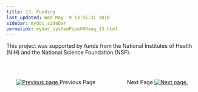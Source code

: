 ```yaml
---
title: 13. Funding
last_updated: Wed May  9 13:55:31 2018
sidebar: mydoc_sidebar
permalink: mydoc_systemPipeVARseq_13.html
---
```


This project was supported by funds from the National Institutes of
Health (NIH) and the National Science Foundation (NSF).

<br><br><center><a href="mydoc_systemPipeVARseq_12.html"><img src="images/left_arrow.png" alt="Previous page."></a>Previous Page &nbsp; &nbsp; &nbsp; &nbsp; &nbsp; &nbsp; &nbsp; &nbsp; &nbsp; &nbsp; Next Page
<a href="mydoc_systemPipeVARseq_14.html"><img src="images/right_arrow.png" alt="Next page."></a></center>
